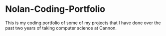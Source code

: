 # Nolan-Coding-Portfolio

This is my coding portfolio of some of my projects that I have done over the past two years of taking computer science at Cannon.
